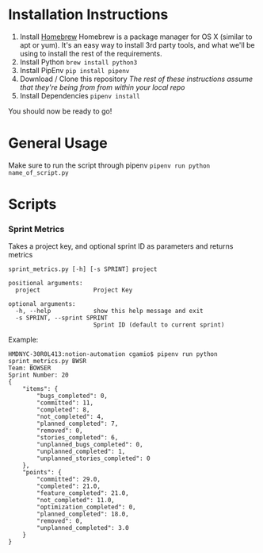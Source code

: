 # Installation Instructions
1. Install [Homebrew](https://brew.sh)
   Homebrew is a package manager for OS X (similar to apt or yum). It's an easy way to install 3rd party tools, and what we'll be using to install the rest of the requirements.
2. Install Python
   `brew install python3`
3. Install PipEnv
   `pip install pipenv` 
4. Download / Clone this repository
   *The rest of these instructions assume that they're being from from within your local repo*
5. Install Dependencies
   `pipenv install`

You should now be ready to go!

# General Usage
Make sure to run the script through pipenv
`pipenv run python name_of_script.py`

# Scripts
### Sprint Metrics
Takes a project key, and optional sprint ID as parameters and returns metrics
```
sprint_metrics.py [-h] [-s SPRINT] project

positional arguments:
  project               Project Key

optional arguments:
  -h, --help            show this help message and exit
  -s SPRINT, --sprint SPRINT
                        Sprint ID (default to current sprint)
```

Example:
```
HMDNYC-30R0L413:notion-automation cgamio$ pipenv run python sprint_metrics.py BWSR
Team: BOWSER
Sprint Number: 20
{
    "items": {
        "bugs_completed": 0,
        "committed": 11,
        "completed": 8,
        "not_completed": 4,
        "planned_completed": 7,
        "removed": 0,
        "stories_completed": 6,
        "unplanned_bugs_completed": 0,
        "unplanned_completed": 1,
        "unplanned_stories_completed": 0
    },
    "points": {
        "committed": 29.0,
        "completed": 21.0,
        "feature_completed": 21.0,
        "not_completed": 11.0,
        "optimization_completed": 0,
        "planned_completed": 18.0,
        "removed": 0,
        "unplanned_completed": 3.0
    }
}
```
